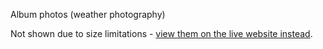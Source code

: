 Album photos (weather photography)

Not shown due to size limitations - [view them on the live website instead](http://nw3weather.co.uk/wx7.php).